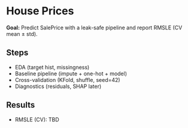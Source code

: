 # House Prices
**Goal:** Predict SalePrice with a leak-safe pipeline and report RMSLE (CV mean ± std).

## Steps
- EDA (target hist, missingness)
- Baseline pipeline (impute + one-hot + model)
- Cross-validation (KFold, shuffle, seed=42)
- Diagnostics (residuals, SHAP later)

## Results
- RMSLE (CV): TBD

